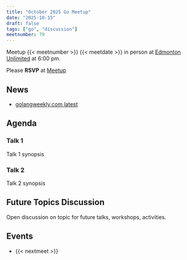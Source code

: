 ```yaml
---
title: "October 2025 Go Meetup"
date: "2025-10-15"
draft: false
tags: ["go", "discussion"]
meetnumber: 79
---
```


Meetup {{< meetnumber >}} {{< meetdate >}} in person at [Edmonton Unlimited](https://edmontonunlimited.com/) at 6:00 pm.

Please **RSVP** at [Meetup](https://www.meetup.com/edmontonunlimited/events/311096839/)

## News

- [golangweekly.com latest](https://golangweekly.com/latest)

## Agenda

### Talk 1

Talk 1 synopsis

### Talk 2

Talk 2 synopsis

## Future Topics Discussion

Open discussion on topic for future talks, workshops, activities.

## Events

- {{< nextmeet >}}
